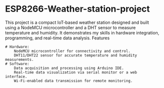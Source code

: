 # ESP8266-Weather-station-project

This project is a compact IoT-based weather station designed and built using a NodeMCU microcontroller and a DHT sensor to measure temperature and humidity. It demonstrates my skills in hardware integration, programming, and real-time data analysis.
Features

    # Hardware:
        NodeMCU microcontroller for connectivity and control.
        DHT11/DHT22 sensor for accurate temperature and humidity measurements.
    # Software:
        Data acquisition and processing using Arduino IDE.
        Real-time data visualization via serial monitor or a web interface.
        Wi-Fi-enabled data transmission for remote monitoring.
